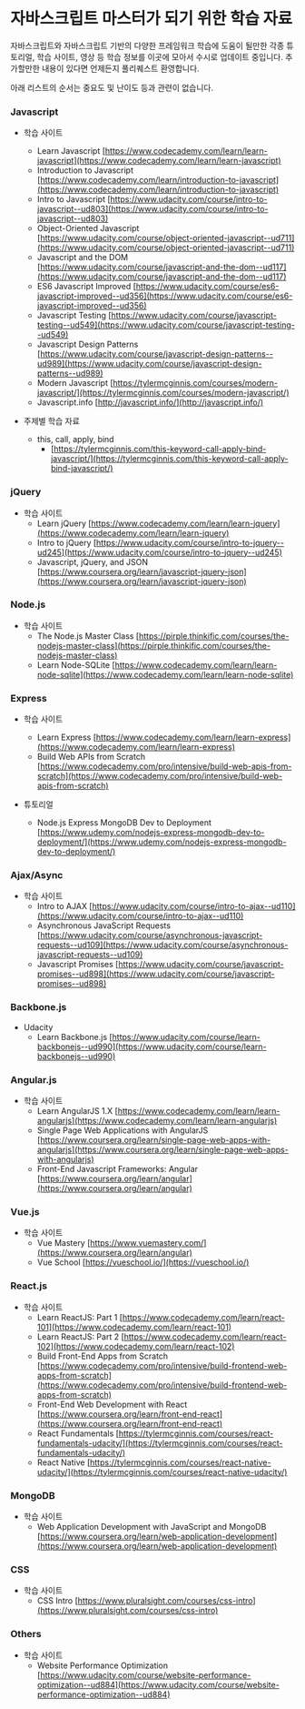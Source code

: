 # 자바스크립트 마스터가 되기 위한 학습 자료

자바스크립트와 자바스크립트 기반의 다양한 프레임워크 학습에 도움이 될만한 각종 튜토리얼, 학습 사이트, 영상 등 학습 정보를 이곳에 모아서 수시로 업데이트 중입니다. 추가할만한 내용이 있다면 언제든지 풀리퀘스트 환영합니다.

아래 리스트의 순서는 중요도 및 난이도 등과 관련이 없습니다.

### Javascript
* 학습 사이트
  * Learn Javascript [https://www.codecademy.com/learn/learn-javascript](https://www.codecademy.com/learn/learn-javascript)
  * Introduction to Javascript [https://www.codecademy.com/learn/introduction-to-javascript](https://www.codecademy.com/learn/introduction-to-javascript)
  * Intro to Javascript [https://www.udacity.com/course/intro-to-javascript--ud803](https://www.udacity.com/course/intro-to-javascript--ud803)
  * Object-Oriented Javascript [https://www.udacity.com/course/object-oriented-javascript--ud711](https://www.udacity.com/course/object-oriented-javascript--ud711)
  * Javascript and the DOM [https://www.udacity.com/course/javascript-and-the-dom--ud117](https://www.udacity.com/course/javascript-and-the-dom--ud117)
  * ES6 Javascript Improved [https://www.udacity.com/course/es6-javascript-improved--ud356](https://www.udacity.com/course/es6-javascript-improved--ud356)
  * Javascript Testing [https://www.udacity.com/course/javascript-testing--ud549](https://www.udacity.com/course/javascript-testing--ud549)
  * Javascript Design Patterns [https://www.udacity.com/course/javascript-design-patterns--ud989](https://www.udacity.com/course/javascript-design-patterns--ud989)
  * Modern Javascript [https://tylermcginnis.com/courses/modern-javascript/](https://tylermcginnis.com/courses/modern-javascript/)
  * Javascript.info [http://javascript.info/](http://javascript.info/)


* 주제별 학습 자료
  * this, call, apply, bind
    * [https://tylermcginnis.com/this-keyword-call-apply-bind-javascript/](https://tylermcginnis.com/this-keyword-call-apply-bind-javascript/)


### jQuery
* 학습 사이트
  * Learn jQuery [https://www.codecademy.com/learn/learn-jquery](https://www.codecademy.com/learn/learn-jquery)
  * Intro to jQuery [https://www.udacity.com/course/intro-to-jquery--ud245](https://www.udacity.com/course/intro-to-jquery--ud245)
  * Javascript, jQuery, and JSON [https://www.coursera.org/learn/javascript-jquery-json](https://www.coursera.org/learn/javascript-jquery-json)


### Node.js
* 학습 사이트
  * The Node.js Master Class [https://pirple.thinkific.com/courses/the-nodejs-master-class](https://pirple.thinkific.com/courses/the-nodejs-master-class)
  * Learn Node-SQLite [https://www.codecademy.com/learn/learn-node-sqlite](https://www.codecademy.com/learn/learn-node-sqlite)


### Express
* 학습 사이트
  * Learn Express [https://www.codecademy.com/learn/learn-express](https://www.codecademy.com/learn/learn-express)
  * Build Web APIs from Scratch [https://www.codecademy.com/pro/intensive/build-web-apis-from-scratch](https://www.codecademy.com/pro/intensive/build-web-apis-from-scratch)

* 튜토리얼
  * Node.js Express MongoDB Dev to Deployment [https://www.udemy.com/nodejs-express-mongodb-dev-to-deployment/](https://www.udemy.com/nodejs-express-mongodb-dev-to-deployment/)


### Ajax/Async
* 학습 사이트
  * Intro to AJAX [https://www.udacity.com/course/intro-to-ajax--ud110](https://www.udacity.com/course/intro-to-ajax--ud110)
  * Asynchronous JavaScript Requests [https://www.udacity.com/course/asynchronous-javascript-requests--ud109](https://www.udacity.com/course/asynchronous-javascript-requests--ud109)
  * Javascript Promises [https://www.udacity.com/course/javascript-promises--ud898](https://www.udacity.com/course/javascript-promises--ud898)


### Backbone.js
* Udacity
  * Learn Backbone.js [https://www.udacity.com/course/learn-backbonejs--ud990](https://www.udacity.com/course/learn-backbonejs--ud990)


### Angular.js
* 학습 사이트
  * Learn AngularJS 1.X [https://www.codecademy.com/learn/learn-angularjs](https://www.codecademy.com/learn/learn-angularjs)
  * Single Page Web Applications with AngularJS [https://www.coursera.org/learn/single-page-web-apps-with-angularjs](https://www.coursera.org/learn/single-page-web-apps-with-angularjs)
  * Front-End Javascript Frameworks: Angular [https://www.coursera.org/learn/angular](https://www.coursera.org/learn/angular)


### Vue.js
* 학습 사이트
  * Vue Mastery [https://www.vuemastery.com/](https://www.coursera.org/learn/angular)
  * Vue School [https://vueschool.io/](https://vueschool.io/)


### React.js
* 학습 사이트
  * Learn ReactJS: Part 1 [https://www.codecademy.com/learn/react-101](https://www.codecademy.com/learn/react-101)
  * Learn ReactJS: Part 2 [https://www.codecademy.com/learn/react-102](https://www.codecademy.com/learn/react-102)
  * Build Front-End Apps from Scratch [https://www.codecademy.com/pro/intensive/build-frontend-web-apps-from-scratch](https://www.codecademy.com/pro/intensive/build-frontend-web-apps-from-scratch)
  * Front-End Web Development with React [https://www.coursera.org/learn/front-end-react](https://www.coursera.org/learn/front-end-react)
  * React Fundamentals [https://tylermcginnis.com/courses/react-fundamentals-udacity/](https://tylermcginnis.com/courses/react-fundamentals-udacity/)
  * React Native [https://tylermcginnis.com/courses/react-native-udacity/](https://tylermcginnis.com/courses/react-native-udacity/)


### MongoDB
* 학습 사이트
  * Web Application Development with JavaScript and MongoDB [https://www.coursera.org/learn/web-application-development](https://www.coursera.org/learn/web-application-development)


### CSS
* 학습 사이트
  * CSS Intro [https://www.pluralsight.com/courses/css-intro](https://www.pluralsight.com/courses/css-intro)


### Others
* 학습 사이트
  * Website Performance Optimization [https://www.udacity.com/course/website-performance-optimization--ud884](https://www.udacity.com/course/website-performance-optimization--ud884)

